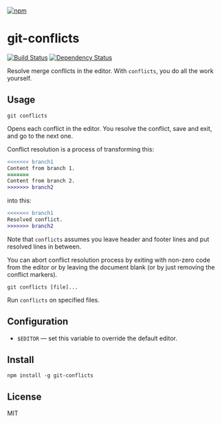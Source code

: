 [![npm](https://nodei.co/npm/git-conflicts.png)](https://nodei.co/npm/git-conflicts/)

# git-conflicts

[![Build Status][travis-badge]][travis]
[![Dependency Status][david-badge]][david]

Resolve merge conflicts in the editor. With `conflicts`, you do all the work yourself.

[travis]: https://travis-ci.org/eush77/git-conflicts
[travis-badge]: https://travis-ci.org/eush77/git-conflicts.svg?branch=master
[david]: https://david-dm.org/eush77/git-conflicts
[david-badge]: https://david-dm.org/eush77/git-conflicts.png

## Usage

```
git conflicts
```

Opens each conflict in the editor. You resolve the conflict, save and exit, and go to the next one.

Conflict resolution is a process of transforming this:

```diff
<<<<<<< branch1
Content from branch 1.
=======
Content from branch 2.
>>>>>>> branch2
```

into this:

```diff
<<<<<<< branch1
Resolved conflict.
>>>>>>> branch2
```

Note that `conflicts` assumes you leave header and footer lines and put resolved lines in between.

You can abort conflict resolution process by exiting with non-zero code from the editor or by leaving the document blank (or by just removing the conflict markers).

```
git conflicts [file]...
```

Run `conflicts` on specified files.

## Configuration

- `$EDITOR` — set this variable to override the default editor.

## Install

```
npm install -g git-conflicts
```

## License

MIT
